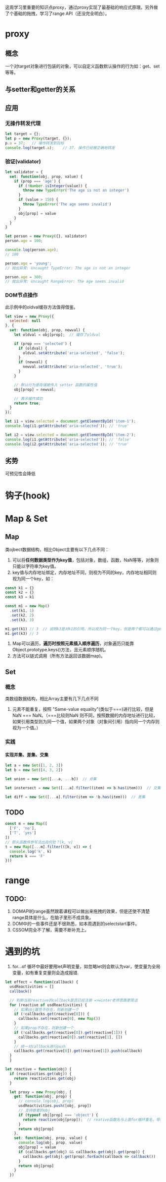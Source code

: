 这周学习里重要的知识点proxy，通过proxy实现了最基础的响应式原理。另外做了个基础的拖拽，学习了range API（还没完全明白）。

 # proxy

## 概念

一个对target对象进行包装的对象，可以自定义函数默认操作的行为如：get、set等等。

## 与setter和getter的关系

## 应用

### 无操作转发代理

```javascript
let target = {};
let p = new Proxy(target, {});
p.a = 37;   // 操作转发到目标
console.log(target.a);    // 37. 操作已经被正确地转发
```

### 验证(validator)

```javascript
let validator = {
  set: function(obj, prop, value) {
    if (prop === 'age') { 
      if (!Number.isInteger(value)) {
        throw new TypeError('The age is not an integer')
      }
      if (value > 150) {
        throw TypeError('The age seems invalid')
      }
      obj[prop] = value
    }
  }
}

let person = new Proxy({}, validator)
person.age = 100;

console.log(person.age); 
// 100

person.age = 'young'; 
// 抛出异常: Uncaught TypeError: The age is not an integer

person.age = 300; 
// 抛出异常: Uncaught RangeError: The age seems invalid
```

### DOM节点操作

此示例中的oldval缓存方法值得借鉴。

```javascript
let view = new Proxy({
  selected: null
}, {
  set: function(obj, prop, newval) {
    let oldval = obj[prop];  // 缓存了oldval

    if (prop === 'selected') {
      if (oldval) {
        oldval.setAttribute('aria-selected', 'false');
      }
      if (newval) {
        newval.setAttribute('aria-selected', 'true');
      }
    }

    // 默认行为是存储被传入 setter 函数的属性值
    obj[prop] = newval;

    // 表示操作成功
    return true;
  }
});

let i1 = view.selected = document.getElementById('item-1');
console.log(i1.getAttribute('aria-selected')); // 'true'

let i2 = view.selected = document.getElementById('item-2');
console.log(i1.getAttribute('aria-selected')); // 'false'
console.log(i2.getAttribute('aria-selected')); // 'true'
```

## 劣势

可预见性会降低

# 钩子(hook)

 # Map & Set

## Map

类ojbect数据结构，相比Object主要有以下几点不同：

1. 可以将**任何数据类型作为key值**，包括对象，数组，函数，NaN等等，对象则只能以字符串为key值。
2. key值与内存地址绑定，内存地址不同，则视为不同的key，内存地址相同则视为同一个key，如：

```javascript
const k1 = {}
const k2 = {}
const k3 = k1

const m1 = new Map()
  .set(k1, 1)
  .set(k2, 2)
  .set(k3, 3)

m1.get(k1) // 3  // 说明k3是对k1的引用，所以视为同一个key，但是两个都可以通过get获取
m1.get(k3) // 3 
```



1. Map可以遍历，**遍历时按照元素插入顺序遍历**，对象遍历只能靠Object.prototype.keys()方法，且元素顺序随机。
2. 方法可以链式调用（所有方法返回该数据map)。

## Set

### 概念

类数组数据结构，相比Array主要有几下几点不同

1. 元素不能重复，按照 "Same-value equality"(类似于===)进行比较，但是NaN === NaN。（===比较则NaN 则不同，按照数据的内存地址进行比较，如果引用类型则为同一个值，如果两个对象（对象间引用）指向同一个内存则视为一个值。）

### 实践

#### 实现并集、差集、交集

```javascript
let a = new Set([1, 2, 3])
let b = new Set([4, 3, 2])

let union = new Set([...a, ...b])  // 并集

let instersect = new Set([...a].filter((item) => b.has(item)))  // 交集

let diff = new Set([...a].filter(item => !b.has(item)))  // 差集
```

## TODO

```javascript
const m = new Map([
  ['F', 'no'],
  ['T', 'yes']
])
// 箭头函数传参写法出自何处？[k, v]
t = new Map([...m].filter(([k, v]) => {
  console.log('k', k)
  return k === 'F'
}))
```

# range

## TODO: 

1. DOMAPI的range虽然跟着课程可以做出来拖拽的效果，但是还使不清楚range具体是什么，在脑子里形不成具象。
2. DOM中的一些事件还是不很熟悉，如本周遇到的selectstart事件。
3. CSSOM完全不了解，需要不断补充上。

# 遇到的坑

1. for...of 循环中最好要用let声明变量，如忽略let则会默认为var，使变量为全局变量，如有重复变量则会造成报错.

```javascript
let effect = function(callback) {
  usdReactivities = []
  callback()

  // 判断当前reactive的callback是否已经注册 =>winter老师思路更简洁
  for (reactive of usdReactivities) {
    // 如果obj属性不存在，则新创建一个
    if (!callbacks.get(reactive[0])) {
      callbacks.set(reactive[0], new Map())
    }
    // 如果prop不存在，则新创建一个
    if (!callbacks.get(reactive[0]).get(reactive[1])) {
      callbacks.get(reactive[0]).set(reactive[1], [])
    }
    // 统一对callback进行push
    callbacks.get(reactive[0]).get(reactive[1]).push(callback)
  }
  }

let reactive = function(obj) {
  if (reactivities.get(obj)) {
    return reactivities.get(obj)
  }

  let proxy = new Proxy(obj, {
    get: function(obj, prop) {
      // console.log(obj, prop)
      usdReactivities.push([obj, prop])
      // 支持嵌套的obj
      if (typeof obj[prop] === 'object') {
        return reactive(obj[prop]);  // reative函数名与上面for循环重名，导致reative为全局变量会被重写，运行时导致reative报错：reative非函数。
      }
      return obj[prop]
    },
    set: function(obj, prop, value) {
      console.log(obj, prop, value)
      obj[prop] = value
      if (callbacks.get(obj) && callbacks.get(obj).get(prop)) {
        callbacks.get(obj).get(prop).forEach(callback => callback())
      }
      return obj[prop]
    }
  })
  
  
```